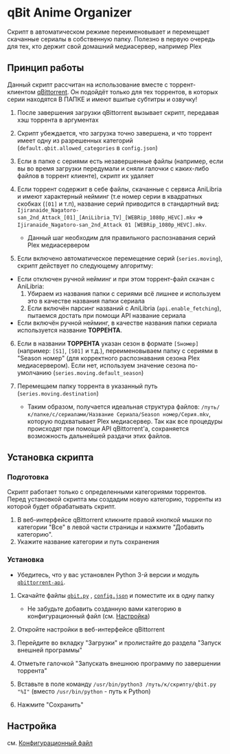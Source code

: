 
# qBit Anime Organizer
Скрипт в автоматическом режиме переименовывает и перемещает скачанные сериалы в собственную папку. Полезно в первую очередь для тех, кто держит свой домашний медиасервер, например Plex
## Принцип работы
Данный скрипт рассчитан на использование вместе с торрент-клиентом [qBittorrent](https://github.com/qbittorrent/qBittorrent).  Он подойдёт только для тех торрентов, в которых серии находятся В ПАПКЕ и имеют вшитые субтитры и озвучку!
1. После завершения загрузки qBittorrent вызывает скрипт, передавая хэш торрента в аргументах
2. Скрипт убеждается, что загрузка точно завершена, и что торрент имеет одну из разрешенных категорий (`default.qbit.allowed_categories` в `config.json`)
3. Если в папке с сериями есть незавершенные файлы (например, если вы во время загрузки передумали и сняли галочки с каких-либо файлов в торрент клиенте), скрипт их удаляет
4. Если торрент содержит в себе файлы, скачанные с сервиса AniLibria и имеют характерный нейминг (т.е номер серии в квадратных скобках (`[01]` и т.п), название серий приводится в стандартный вид: `Ijiranaide_Nagatoro-san_2nd_Attack_[01]_[AniLibria_TV]_[WEBRip_1080p_HEVC].mkv` => `Ijiranaide_Nagatoro-san_2nd_Attack 01 [WEBRip_1080p_HEVC].mkv`.

	* Данный шаг необходим для правильного распознавания серий Plex медиасервером
5. Если включено автоматическое перемещение серий (`series.moving`), скрипт действует по следующему алгоритму:
* Если отключен ручной нейминг и при этом торрент-файл скачан с AniLibria:
	1. Убираем из названия папки с сериями всё лишнее и используем это в качестве названия папки сериала
	2. Если включён парсинг названий с AniLibria (`api.enable_fetching`), пытаемся достать при помощи API название сериала
* Если включён ручной нейминг, в качестве названия папки сериала используется название **ТОРРЕНТА**.
6. Если в названии **ТОРРЕНТА** указан сезон в формате `[Sномер]` (например: `[S1]`, `[S01]` и т.д.), переименовываем папку с сериями в "Season номер" (для корректного распознавания сезона Plex медиасервером). 
Если нет, используем значение сезона по-умолчанию (`series.moving.default_season`)
7. Перемещаем папку торрента в указанный путь (`series.moving.destination`)

	* Таким образом, получается идеальная структура файлов: `/путь/к/папке/с/сериалами/Название Сериала/Season номер/Серия.mkv`, которую подхватывает Plex медиасервер. Так как все процедуры происходят при помощи API qBittorrent'а, сохраняется возможность дальнейшей раздачи этих файлов.
## Установка скрипта
### Подготовка
Скрипт работает только с определенными категориями торрентов. Перед установкой скрипта мы создадим новую категорию, торренты из которой будет обрабатывать скрипт.
1. В веб-интерфейсе qBittorrent кликните правой кнопкой мышки по категории "Все" в левой части страницы и нажмите "Добавить категорию".
2. Укажите название категории и путь сохранения

### Установка
* Убедитесь, что у вас установлен Python 3-й версии и модуль [`qbittorrent-api`](https://pypi.org/project/qbittorrent-api/).
1. Скачайте файлы [`qbit.py`](https://github.com/123jjck/qbit_anime_organize/blob/main/qbit.py) , [`config.json`](https://github.com/123jjck/qbit_anime_organize/blob/main/config.json) и поместите их в одну папку

	* Не забудьте добавить созданную вами категорию в конфигурационный файл (см. [Настройка](#настройка))
2. Откройте настройки в веб-интерфейсе qBittorrent
3. Перейдите во вкладку "Загрузки" и пролистайте до раздела "Запуск внешней программы"
4. Отметьте галочкой "Запускать внешнюю программу по завершении торрента"
5. Вставьте в поле команду `/usr/bin/python3 /путь/к/скрипту/qbit.py "%I"` (вместо `/usr/bin/python` - путь к Python)
6. Нажмите "Сохранить"

## Настройка
см. [Конфигурационный файл](https://github.com/123jjck/qbit_anime_organize/wiki/%D0%9A%D0%BE%D0%BD%D1%84%D0%B8%D0%B3%D1%83%D1%80%D0%B0%D1%86%D0%B8%D0%BE%D0%BD%D0%BD%D1%8B%D0%B9-%D1%84%D0%B0%D0%B9%D0%BB)
